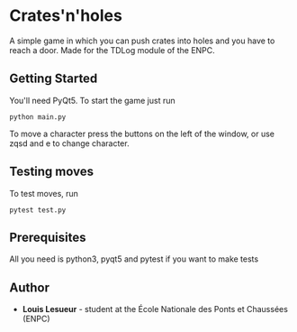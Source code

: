 # Crates'n'holes

A simple game in which you can push crates into holes and you have to reach a door.
Made for the TDLog module of the ENPC.

## Getting Started

You'll need PyQt5. To start the game just run

```
python main.py
```

To move a character press the buttons on the left of the window, or use zqsd and e to change character.


## Testing moves
To test moves, run

```
pytest test.py
```

## Prerequisites

All you need is python3, pyqt5 and pytest if you want to make tests

## Author

* **Louis Lesueur** - student at the École Nationale des Ponts et Chaussées (ENPC)
